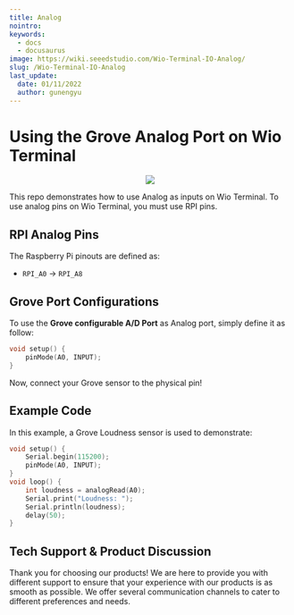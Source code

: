 ```yaml
---
title: Analog
nointro:
keywords:
  - docs
  - docusaurus
image: https://wiki.seeedstudio.com/Wio-Terminal-IO-Analog/
slug: /Wio-Terminal-IO-Analog
last_update:
  date: 01/11/2022
  author: gunengyu
---
```

# Using the Grove Analog Port on Wio Terminal

<div align="center"><img src="https://files.seeedstudio.com/wiki/Wio-Terminal/img/2019-12-12%2011-36-22.2019-12-12%2011_37_02.gif" /></div>

This repo demonstrates how to use Analog as inputs on Wio Terminal. To use analog pins on Wio Terminal, you must use RPI pins.

## RPI Analog Pins

The Raspberry Pi pinouts are defined as:

- `RPI_A0` -> `RPI_A8`

## Grove Port Configurations

To use the **Grove configurable A/D Port** as Analog port, simply define it as follow:

```cpp
void setup() {
    pinMode(A0, INPUT);
}
```

Now, connect your Grove sensor to the physical pin!

## Example Code

In this example, a Grove Loudness sensor is used to demonstrate:

```cpp
void setup() {
    Serial.begin(115200);
    pinMode(A0, INPUT);
}
void loop() {
    int loudness = analogRead(A0);
    Serial.print("Loudness: ");
    Serial.println(loudness);
    delay(50);
}
```

## Tech Support & Product Discussion

Thank you for choosing our products! We are here to provide you with different support to ensure that your experience with our products is as smooth as possible. We offer several communication channels to cater to different preferences and needs.

<div class="button_tech_support_container">
<a href="https://forum.seeedstudio.com/" class="button_forum"></a> 
<a href="https://www.seeedstudio.com/contacts" class="button_email"></a>
</div>

<div class="button_tech_support_container">
<a href="https://discord.gg/eWkprNDMU7" class="button_discord"></a> 
<a href="https://github.com/Seeed-Studio/wiki-documents/discussions/69" class="button_discussion"></a>
</div>
